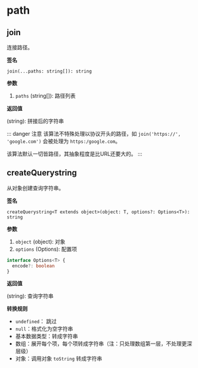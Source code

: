 # path

## join

连接路径。

<Example>
  <path-join />
</Example>

**签名**

`join(...paths: string[]): string`

**参数**

1. `paths` (string[]): 路径列表

**返回值**

(string): 拼接后的字符串

::: danger 注意
该算法不特殊处理以协议开头的路径，如 `join('https://', 'google.com')` 会被处理为 `https:/google.com`。

该算法默认一切皆路径，其抽象程度是比URL还要大的。
:::

## createQuerystring

从对象创建查询字符串。

<Example>
  <path-createQuerystring />
</Example>

**签名**

`createQuerystring<T extends object>(object: T, options?: Options<T>): string`


**参数**

1. `object` (object): 对象
2. `options` (Options): 配置项

```ts
interface Options<T> {
  encode?: boolean
}
```

**返回值**

(string): 查询字符串

**转换规则**

- `undefined`： 跳过
- `null`：格式化为空字符串
- 基本数据类型：转成字符串
- 数组：展开每个项，每个项转成字符串（注：只处理数组第一层，不处理更深层级）
- 对象：调用对象 `toString` 转成字符串